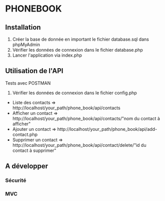 ﻿# PHONEBOOK

## Installation
1. Créer la base de donnée en important le fichier database.sql dans phpMyAdmin
2. Vérifier les données de connexion dans le fichier database.php
3. Lancer l'application via index.php


## Utilisation de l'API 
Tests avec POSTMAN
1. Vérifier les données de connexion dans le fichier config.php
- Liste des contacts	=> http://localhost/your_path/phone_book/api/contacts
- Afficher un contact	=> http://localhost/your_path/phone_book/api/contacts/"nom du contact à afficher"
- Ajouter un contact 	=> http://localhost/your_path/phone_book/api/add-contact.php
- Supprimer un contact	=> http://localhost/your_path/phone_book/api/contact/delete/"id du contact à supprimer"


## A développer

### Sécurité
### MVC
### 